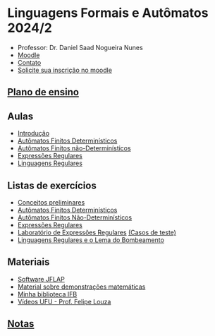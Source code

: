 
# Linguagens Formais e Autômatos 2024/2

- Professor: Dr. Daniel Saad Nogueira Nunes
- [Moodle](https://moodle.danielsaad.com)
- [Contato](https://danielsaad.com/contato)
- [Solicite sua inscrição no moodle](https://docs.google.com/forms/d/e/1FAIpQLSehAhukn6G4xkbARr1QQCcMjfbJ-Mt2Z_nTvcdkY9w4c5G9aw/viewform?usp=sf_link)

## [Plano de ensino](assets/planejamento/plano-de-ensino.pdf)

## Aulas

- [Introdução](assets/aulas/introducao.pdf)
- [Autômatos Finitos Determinísticos](assets/aulas/automatos-finitos-deterministicos.pdf)
- [Autômatos Finitos não-Determinísticos](assets/aulas/automatos-finitos-nao-deterministicos.pdf)
- [Expressões Regulares](assets/aulas/expressoes-regulares.pdf)
- [Linguagens Regulares](assets/aulas/linguagens-regulares.pdf)

## Listas de exercícios

- [Conceitos preliminares](assets/listas-de-exercicios/conceitos-preliminares.pdf)
- [Autômatos Finitos Determinísticos](assets/listas-de-exercicios/automatos-finitos-deterministicos.pdf)
- [Autômatos Finitos Não-Determinísticos](assets/listas-de-exercicios/automatos-finitos-nao-deterministicos.pdf)
- [Expressões Regulares](assets/listas-de-exercicios/expressores-regulares.pdf)
- [Laboratório de Expressões Regulares](https://moj.naquadah.com.br/) [(Casos de teste)](assets/regex-io.tar.gz) 
- [Linguagens Regulares e o Lema do Bombeamento](assets/listas-de-exercicios/linguages-regulares-e-o-lema-do-bombeamento.pdf)

## Materiais

- [Software JFLAP](https://www.jflap.org/jflaptmp/)
- [Material sobre demonstrações matemáticas](assets/aulas/proofs.pdf)
- [Minha biblioteca
  IFB](https://www.ifb.edu.br/espaco-do-estudante/noticias/29605-minha-biblioteca-possibilita-acesso-a-acervos-digitais-para-comunidade-do-ifb)
- [Vídeos UFU - Prof. Felipe Louza](https://www.youtube.com/watch?v=fM3YNiEoQds&list=PLuARAw3cqFRBLFB9VuGbwFyh_RehmBX1c)

## [Notas]()
